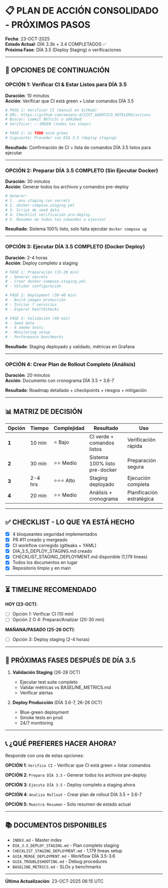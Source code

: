 # 📋 PLAN DE ACCIÓN CONSOLIDADO - PRÓXIMOS PASOS

**Fecha**: 23-OCT-2025  
**Estado Actual**: DÍA 3.3b + 3.4 COMPLETADOS ✅  
**Próxima Fase**: DÍA 3.5 (Deploy Staging) o verificaciones  

---

## 🎯 OPCIONES DE CONTINUACIÓN

### OPCIÓN 1: Verificar CI & Estar Listos para DÍA 3.5
**Duración**: 10 minutos  
**Acción**: Verificar que CI está green + Listar comandos DÍA 3.5

```bash
# PASO 1: Verificar CI (manual en GitHub)
# URL: https://github.com/eevans-d/SIST_AGENTICO_HOTELERO/actions
# Buscar: commit 9b7cc5c o a9928ed
# Verificar: ✅ GREEN (todos los steps)

# PASO 2: Si TODO está green
# Siguiente: Proceder con DÍA 3.5 (deploy staging)
```

**Resultado**: Confirmación de CI + lista de comandos DÍA 3.5 listos para ejecutar

---

### OPCIÓN 2: Preparar DÍA 3.5 COMPLETO (Sin Ejecutar Docker)
**Duración**: 30 minutos  
**Acción**: Generar todos los archivos y comandos pre-deploy

```bash
# Generar:
# 1. .env.staging con secrets
# 2. docker-compose.staging.yml
# 3. Script de seed data
# 4. Checklist verificación pre-deploy
# 5. Resumen de todos los comandos a ejecutar
```

**Resultado**: Sistema 100% listo, solo falta ejecutar `docker compose up`

---

### OPCIÓN 3: Ejecutar DÍA 3.5 COMPLETO (Docker Deploy)
**Duración**: 2-4 horas  
**Acción**: Deploy completo a staging

```bash
# FASE 1: Preparación (15-20 min)
# - Generar secrets
# - Crear docker-compose.staging.yml
# - Validar configuración

# FASE 2: Deployment (30-40 min)
# - Build imagen producción
# - Iniciar 7 servicios
# - Esperar healthchecks

# FASE 3: Validación (40 min)
# - Seed data
# - 6 smoke tests
# - Monitoring setup
# - Performance benchmarks
```

**Resultado**: Staging deployado y validado, métricas en Grafana

---

### OPCIÓN 4: Crear Plan de Rollout Completo (Análisis)
**Duración**: 20 minutos  
**Acción**: Documento con cronograma DÍA 3.5 + 3.6-7

**Resultado**: Roadmap detallado + checkpoints + riesgos + mitigación

---

## 📊 MATRIZ DE DECISIÓN

| Opción | Tiempo | Complejidad | Resultado | Uso |
|--------|--------|-------------|-----------|-----|
| **1** | 10 min | ⭐ Bajo | CI verde + comandos listos | Verificación rápida |
| **2** | 30 min | ⭐⭐ Medio | Sistema 100% listo pre-docker | Preparación segura |
| **3** | 2-4 hrs | ⭐⭐⭐ Alto | Staging deployado | Ejecución completa |
| **4** | 20 min | ⭐⭐ Medio | Análisis + cronograma | Planificación estratégica |

---

## ✅ CHECKLIST - LO QUE YA ESTÁ HECHO

- [x] 4 bloqueantes seguridad implementados
- [x] PR #11 creado y mergeado
- [x] CI workflow corregido (gitleaks + YAML)
- [x] DIA_3.5_DEPLOY_STAGING.md creado
- [x] CHECKLIST_STAGING_DEPLOYMENT.md disponible (1,179 líneas)
- [x] Todos los documentos en lugar
- [x] Repositorio limpio y en main

---

## ⏳ TIMELINE RECOMENDADO

**HOY (23-OCT)**:
- [ ] Opción 1: Verificar CI (10 min)
- [ ] Opción 2 O 4: Preparar/Analizar (20-30 min)

**MAÑANA/PASADO (25-26 OCT)**:
- [ ] Opción 3: Deploy staging (2-4 horas)

---

## 🚀 PRÓXIMAS FASES DESPUÉS DE DÍA 3.5

1. **Validación Staging** (26-28 OCT)
   - Ejecutar test suite completo
   - Validar métricas vs BASELINE_METRICS.md
   - Verificar alertas

2. **Deploy Producción** (DÍA 3.6-7, 26-28 OCT)
   - Blue-green deployment
   - Smoke tests en prod
   - 24/7 monitoring

---

## 📞 ¿QUÉ PREFIERES HACER AHORA?

Responde con una de estas opciones:

**OPCIÓN 1**: `Verifica CI` - Verificar que CI está green + listar comandos

**OPCIÓN 2**: `Prepara DÍA 3.5` - Generar todos los archivos pre-deploy

**OPCIÓN 3**: `Ejecuta DÍA 3.5` - Deploy completo a staging ahora

**OPCIÓN 4**: `Analiza Rollout` - Crear plan de rollout DÍA 3.5 + 3.6-7

**OPCIÓN 5**: `Muestra Resumen` - Solo resumen de estado actual

---

## 📚 DOCUMENTOS DISPONIBLES

- `INDEX.md` - Master index
- `DIA_3.5_DEPLOY_STAGING.md` - Plan completo staging
- `CHECKLIST_STAGING_DEPLOYMENT.md` - 1,179 líneas setup
- `GUIA_MERGE_DEPLOYMENT.md` - Workflow DÍA 3.5-3.6
- `GUIA_TROUBLESHOOTING.md` - Debug procedures
- `BASELINE_METRICS.md` - SLOs y benchmarks

---

**Última Actualización**: 23-OCT-2025 06:15 UTC
